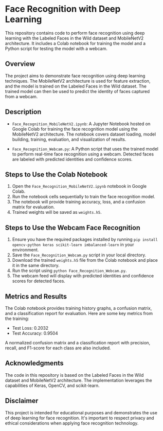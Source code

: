 # Face Recognition with Deep Learning

This repository contains code to perform face recognition using deep learning with the Labeled Faces in the Wild dataset and MobileNetV2 architecture. It includes a Colab notebook for training the model and a Python script for testing the model with a webcam.

## Overview

The project aims to demonstrate face recognition using deep learning techniques. The MobileNetV2 architecture is used for feature extraction, and the model is trained on the Labeled Faces in the Wild dataset. The trained model can then be used to predict the identity of faces captured from a webcam.

## Description

- `Face_Recognition_MobileNetV2.ipynb`: A Jupyter Notebook hosted on Google Colab for training the face recognition model using the MobileNetV2 architecture. The notebook covers dataset loading, model building, training, evaluation, and visualization of results.

- `Face_Recognition_Webcam.py`: A Python script that uses the trained model to perform real-time face recognition using a webcam. Detected faces are labeled with predicted identities and confidence scores.

## Steps to Use the Colab Notebook

1. Open the `Face_Recognition_MobileNetV2.ipynb` notebook in Google Colab.
2. Run the notebook cells sequentially to train the face recognition model.
3. The notebook will provide training accuracy, loss, and a confusion matrix for evaluation.
4. Trained weights will be saved as `weights.h5`.

## Steps to Use the Webcam Face Recognition

1. Ensure you have the required packages installed by running `pip install opencv-python keras scikit-learn imbalanced-learn` in your environment.
2. Save the `Face_Recognition_Webcam.py` script in your local directory.
3. Download the trained `weights.h5` file from the Colab notebook and place it in the same directory.
4. Run the script using `python Face_Recognition_Webcam.py`.
5. The webcam feed will display with predicted identities and confidence scores for detected faces.

## Metrics and Results

The Colab notebook provides training history graphs, a confusion matrix, and a classification report for evaluation. Here are some key metrics from the training:

- Test Loss: 0.2032
- Test Accuracy: 0.9504

A normalized confusion matrix and a classification report with precision, recall, and F1-score for each class are also included.

## Acknowledgments

The code in this repository is based on the Labeled Faces in the Wild dataset and MobileNetV2 architecture. The implementation leverages the capabilities of Keras, OpenCV, and scikit-learn.

## Disclaimer

This project is intended for educational purposes and demonstrates the use of deep learning for face recognition. It's important to respect privacy and ethical considerations when applying face recognition technology.
